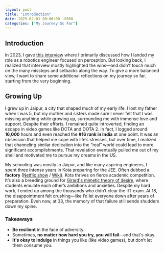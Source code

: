 ```yaml
---
layout: post
title: "Introduction"
date: 2025-02-01 00:00:00 -0500
categories: ["My Journey So Far"]
---
```


## Introduction

In 2023, I gave [this interview](https://theinterviewportal.com/2024/01/21/perception-roboticist-interview/) where I primarily discussed how I landed my role as a robotics engineer focused on perception. But looking back, I realized that interview mostly highlighted the wins—and didn’t touch much on the many missteps and setbacks along the way. To give a more balanced view, I want to share some additional reflections on my journey so far, starting from the very beginning.

## Growing Up

I grew up in Jaipur, a city that shaped much of my early life. I lost my father when I was 5, but my mother and sisters made sure I never felt that I was missing anything while growing up, surrounding me with immense love and support. Despite their efforts, I remained quite introverted, finding an escape in video games like DOTA and DOTA 2. In fact, I logged around **16,000** hours and even reached the **#16 rank in India** at one point. It was an obsession that helped me cope with life’s stresses, but over time, I realized that channeling similar dedication into the “real” world could lead to more significant accomplishments. That revelation eventually pulled me out of my shell and motivated me to pursue my dreams in the US.

My schooling was mostly in Jaipur, and like many aspiring engineers, I spent three intense years in Kota preparing for the JEE. Often dubbed a **factory** ([Netflix show](https://www.netflix.com/title/81249783) / [Wiki](https://en.wikipedia.org/wiki/Kota_Factory)), Kota thrives on fierce academic competition. It’s also a breeding ground for [Girard's mimetic theory of desire](https://en.wikipedia.org/wiki/Mimetic_theory), where students emulate each other’s ambitions and anxieties. Despite my hard work, I ended up among the thousands who didn’t clear the IIT exam. At 18, the disappointment felt crushing—like I’d let everyone down after years of preparation. Even now, at 33, the memory of that failure still sends shudders down my spine.

### Takeaways
- **Be resilient** in the face of adversity.  
- Sometimes, **no matter how hard you try, you will fail**—and that's okay.  
- **It's okay to indulge** in things you like (like video games), but don’t let them consume you.
